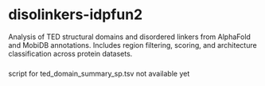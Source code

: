 # disolinkers-idpfun2
Analysis of TED structural domains and disordered linkers from AlphaFold and MobiDB annotations. Includes region filtering, scoring, and architecture classification across protein datasets.




###
script for ted_domain_summary_sp.tsv not available yet